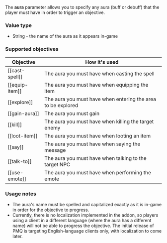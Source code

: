 The **aura** parameter allows you to specify any aura (buff or debuff) that the player must have in order to trigger an objective.

### Value type

* String - the name of the aura as it appears in-game

### Supported objectives

| Objective | How it's used |
|---|---|
| [[cast-spell]] | The aura you must have when casting the spell |
| [[equip-item]] | The aura you must have when equipping the item |
| [[explore]] | The aura you must have when entering the area to be explored |
| [[gain-aura]] | The aura you must gain |
| [[kill]] | The aura you must have when killing the target enemy |
| [[loot-item]] | The aura you must have when looting an item |
| [[say]] | The aura you must have when saying the message |
| [[talk-to]] | The aura you must have when talking to the target NPC |
| [[use-emote]] | The aura you must have when performing the emote |

### Usage notes

* The aura's name must be spelled and capitalized exactly as it is in-game in order for the objective to progress.
* Currently, there is no localization implemented in the addon, so players using a client in a different language (where the aura has a different name) will not be able to progress the objective. The initial release of PMQ is targeting English-language clients only, with localization to come later.
